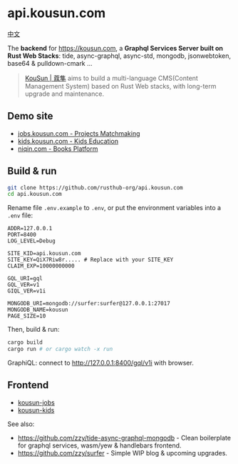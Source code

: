 # api.kousun.com

[中文](./README-ZH.md)

The **backend** for https://kousun.com, a **Graphql Services Server built on Rust Web Stacks**: tide, async-graphql, async-std, mongodb, jsonwebtoken, base64 & pulldown-cmark ...

> [KouSun | 蔻隼](https://kousun.com) aims to build a multi-language CMS(Content Management System) based on Rust Web stacks, with long-term upgrade and maintenance.

## Demo site

- [jobs.kousun.com - Projects Matchmaking](https://jobs.kousun.com)
- [kids.kousun.com - Kids Education](https://kids.kousun.com)
- [niqin.com - Books Platform](https://niqin.com)

## Build & run

``` Bash
git clone https://github.com/rusthub-org/api.kousun.com
cd api.kousun.com
```

Rename file `.env.example` to `.env`, or put the environment variables into a `.env` file:

```
ADDR=127.0.0.1
PORT=8400
LOG_LEVEL=Debug

SITE_KID=api.kousun.com
SITE_KEY=QiX7Riw8r..... # Replace with your SITE_KEY
CLAIM_EXP=10000000000

GQL_URI=gql
GQL_VER=v1
GIQL_VER=v1i

MONGODB_URI=mongodb://surfer:surfer@127.0.0.1:27017
MONGODB_NAME=kousun
PAGE_SIZE=10
```

Then, build & run:

``` Bash
cargo build
cargo run # or cargo watch -x run
```

GraphiQL: connect to http://127.0.0.1:8400/gql/v1i with browser.

## Frontend

- [kousun-jobs](https://github.com/rusthub-org/jobs.kousun.com)
- [kousun-kids](https://github.com/rusthub-org/kids.kousun.com)

See also:

- https://github.com/zzy/tide-async-graphql-mongodb - Clean boilerplate for graphql services, wasm/yew & handlebars frontend. 
- https://github.com/zzy/surfer - Simple WIP blog & upcoming upgrades.
